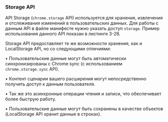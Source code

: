 ### Storage API

API Storage \(`chrome.storage` API\) используется для хранения, извлечения и отслеживания изменений в пользовательских данных. Для работы с данным API в файле манифесте нужно указать доступ `storage`. Пример использования данного API показан в листинге 3-28.

Storage API предоставляет те же возможности хранения, как и LocalStorage API, но со следующими отличиями:

• Пользовательские данные могут быть автоматически синхронизированы с Chrome sync \(с использованием `chrome.storage.sync` API\).

• Контент сценарии вашего расширения могут непосредственно получить доступ к данным пользователя.

• Так же это асинхронные операции чтения и записи, что обеспечивает более быструю работу.

• Пользовательские данные могут быть сохранены в качестве объектов \(LocalStorage API хранит данные в строках\).



